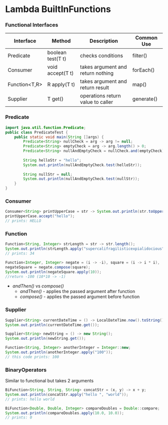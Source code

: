 # Lambda BuiltInFunctions #

### Functional Interfaces
Interface | Method | Description | Common Use
--- | --- | --- | ---
Predicate<T> | boolean test(T t) | checks conditions | filter()
Consumer<T> | void accept(T t) | takes argument and return nothing | forEach()
Function<T,R> | R apply(T t) | takes argument and return result | map()
Supplier<T> | T get() | operations return value to caller | generate()

### Predicate
```java
import java.util.function.Predicate;
public class PredicateTest {
    public static void main(String []args) {
        Predicate<String> nullCheck = arg -> arg != null;
        Predicate<String> emptyCheck = arg -> arg.length() > 0;
        Predicate<String> nullAndEmptyCheck = nullCheck.and(emptyCheck);
        
        String helloStr = "hello";
        System.out.println(nullAndEmptyCheck.test(helloStr));
    
        String nullStr = null;
        System.out.println(nullAndEmptyCheck.test(nullStr));
    }
}
```

### Consumer
```java
Consumer<String> printUpperCase = str -> System.out.println(str.toUpperCase());
printUpperCase.accept("hello");
// prints: HELLO
```

### Function
```java
Function<String, Integer> strLength = str -> str.length();
System.out.println(strLength.apply("supercalifragilisticexpialidocious"));
// prints: 34

Function<Integer, Integer> negate = (i -> -i), square = (i -> i * i),
negateSquare = negate.compose(square);
System.out.println(negateSquare.apply(10));
//return -100 (10*10 -> -1)
```
* *andThen()* vs *compose()* 
    * *andThen()* - applies the passed argument after function
    * *compose()* - applies the passed argument before function
    
### Supplier
```java
Supplier<String> currentDateTime = () -> LocalDateTime.now().toString();
System.out.println(currentDateTime.get());
```
```java
Supplier<String> newString = () -> new String();
System.out.println(newString.get());

Function<String, Integer> anotherInteger = Integer::new;
System.out.println(anotherInteger.apply("100"));
// this code prints: 100
```

### BinaryOperators 
Similar to functional but takes 2 arguments
```java
BiFunction<String, String, String> concatStr = (x, y) -> x + y;
System.out.println(concatStr.apply("hello ", "world"));
// prints: hello world

BiFunction<Double, Double, Integer> compareDoubles = Double::compare;
System.out.println(compareDoubles.apply(10.0, 10.0));
// prints: 0
```